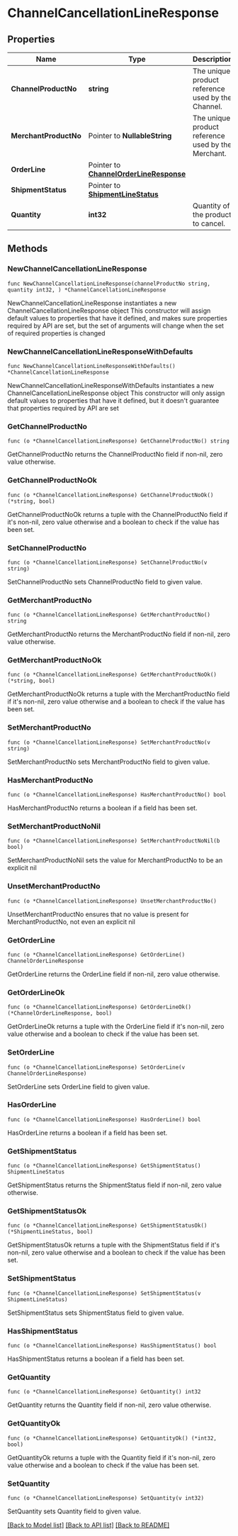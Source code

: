# ChannelCancellationLineResponse

## Properties

Name | Type | Description | Notes
------------ | ------------- | ------------- | -------------
**ChannelProductNo** | **string** | The unique product reference used by the Channel. | 
**MerchantProductNo** | Pointer to **NullableString** | The unique product reference used by the Merchant. | [optional] 
**OrderLine** | Pointer to [**ChannelOrderLineResponse**](ChannelOrderLineResponse.md) |  | [optional] 
**ShipmentStatus** | Pointer to [**ShipmentLineStatus**](ShipmentLineStatus.md) |  | [optional] 
**Quantity** | **int32** | Quantity of the product to cancel. | 

## Methods

### NewChannelCancellationLineResponse

`func NewChannelCancellationLineResponse(channelProductNo string, quantity int32, ) *ChannelCancellationLineResponse`

NewChannelCancellationLineResponse instantiates a new ChannelCancellationLineResponse object
This constructor will assign default values to properties that have it defined,
and makes sure properties required by API are set, but the set of arguments
will change when the set of required properties is changed

### NewChannelCancellationLineResponseWithDefaults

`func NewChannelCancellationLineResponseWithDefaults() *ChannelCancellationLineResponse`

NewChannelCancellationLineResponseWithDefaults instantiates a new ChannelCancellationLineResponse object
This constructor will only assign default values to properties that have it defined,
but it doesn't guarantee that properties required by API are set

### GetChannelProductNo

`func (o *ChannelCancellationLineResponse) GetChannelProductNo() string`

GetChannelProductNo returns the ChannelProductNo field if non-nil, zero value otherwise.

### GetChannelProductNoOk

`func (o *ChannelCancellationLineResponse) GetChannelProductNoOk() (*string, bool)`

GetChannelProductNoOk returns a tuple with the ChannelProductNo field if it's non-nil, zero value otherwise
and a boolean to check if the value has been set.

### SetChannelProductNo

`func (o *ChannelCancellationLineResponse) SetChannelProductNo(v string)`

SetChannelProductNo sets ChannelProductNo field to given value.


### GetMerchantProductNo

`func (o *ChannelCancellationLineResponse) GetMerchantProductNo() string`

GetMerchantProductNo returns the MerchantProductNo field if non-nil, zero value otherwise.

### GetMerchantProductNoOk

`func (o *ChannelCancellationLineResponse) GetMerchantProductNoOk() (*string, bool)`

GetMerchantProductNoOk returns a tuple with the MerchantProductNo field if it's non-nil, zero value otherwise
and a boolean to check if the value has been set.

### SetMerchantProductNo

`func (o *ChannelCancellationLineResponse) SetMerchantProductNo(v string)`

SetMerchantProductNo sets MerchantProductNo field to given value.

### HasMerchantProductNo

`func (o *ChannelCancellationLineResponse) HasMerchantProductNo() bool`

HasMerchantProductNo returns a boolean if a field has been set.

### SetMerchantProductNoNil

`func (o *ChannelCancellationLineResponse) SetMerchantProductNoNil(b bool)`

 SetMerchantProductNoNil sets the value for MerchantProductNo to be an explicit nil

### UnsetMerchantProductNo
`func (o *ChannelCancellationLineResponse) UnsetMerchantProductNo()`

UnsetMerchantProductNo ensures that no value is present for MerchantProductNo, not even an explicit nil
### GetOrderLine

`func (o *ChannelCancellationLineResponse) GetOrderLine() ChannelOrderLineResponse`

GetOrderLine returns the OrderLine field if non-nil, zero value otherwise.

### GetOrderLineOk

`func (o *ChannelCancellationLineResponse) GetOrderLineOk() (*ChannelOrderLineResponse, bool)`

GetOrderLineOk returns a tuple with the OrderLine field if it's non-nil, zero value otherwise
and a boolean to check if the value has been set.

### SetOrderLine

`func (o *ChannelCancellationLineResponse) SetOrderLine(v ChannelOrderLineResponse)`

SetOrderLine sets OrderLine field to given value.

### HasOrderLine

`func (o *ChannelCancellationLineResponse) HasOrderLine() bool`

HasOrderLine returns a boolean if a field has been set.

### GetShipmentStatus

`func (o *ChannelCancellationLineResponse) GetShipmentStatus() ShipmentLineStatus`

GetShipmentStatus returns the ShipmentStatus field if non-nil, zero value otherwise.

### GetShipmentStatusOk

`func (o *ChannelCancellationLineResponse) GetShipmentStatusOk() (*ShipmentLineStatus, bool)`

GetShipmentStatusOk returns a tuple with the ShipmentStatus field if it's non-nil, zero value otherwise
and a boolean to check if the value has been set.

### SetShipmentStatus

`func (o *ChannelCancellationLineResponse) SetShipmentStatus(v ShipmentLineStatus)`

SetShipmentStatus sets ShipmentStatus field to given value.

### HasShipmentStatus

`func (o *ChannelCancellationLineResponse) HasShipmentStatus() bool`

HasShipmentStatus returns a boolean if a field has been set.

### GetQuantity

`func (o *ChannelCancellationLineResponse) GetQuantity() int32`

GetQuantity returns the Quantity field if non-nil, zero value otherwise.

### GetQuantityOk

`func (o *ChannelCancellationLineResponse) GetQuantityOk() (*int32, bool)`

GetQuantityOk returns a tuple with the Quantity field if it's non-nil, zero value otherwise
and a boolean to check if the value has been set.

### SetQuantity

`func (o *ChannelCancellationLineResponse) SetQuantity(v int32)`

SetQuantity sets Quantity field to given value.



[[Back to Model list]](../README.md#documentation-for-models) [[Back to API list]](../README.md#documentation-for-api-endpoints) [[Back to README]](../README.md)


